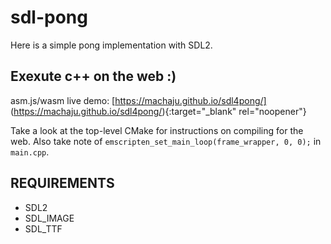# sdl-pong
Here is a simple pong implementation with SDL2. 

## Exexute c++ on the web :) 
asm.js/wasm live demo: [https://machaju.github.io/sdl4pong/] (https://machaju.github.io/sdl4pong/){:target="_blank" rel="noopener"}

Take a look at the top-level CMake for instructions on compiling for the web. Also take note of  `emscripten_set_main_loop(frame_wrapper, 0, 0);` in `main.cpp`. 

## REQUIREMENTS
- SDL2
- SDL_IMAGE
- SDL_TTF

